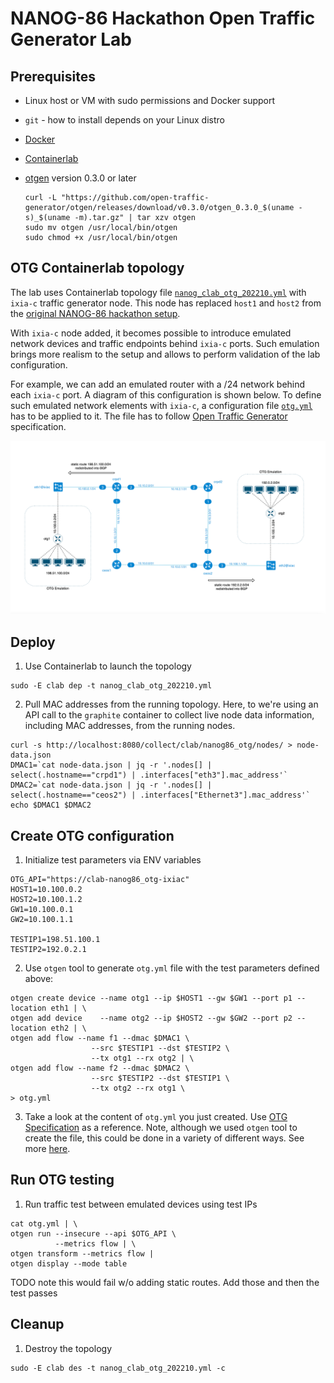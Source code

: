 # NANOG-86 Hackathon Open Traffic Generator Lab

## Prerequisites

* Linux host or VM with sudo permissions and Docker support
* `git` - how to install depends on your Linux distro
* [Docker](https://docs.docker.com/engine/install/)
* [Containerlab](https://containerlab.dev/install/)
* [otgen](https://otg.dev/clients/otgen/) version 0.3.0 or later

    ```Shell
    curl -L "https://github.com/open-traffic-generator/otgen/releases/download/v0.3.0/otgen_0.3.0_$(uname -s)_$(uname -m).tar.gz" | tar xzv otgen
    sudo mv otgen /usr/local/bin/otgen
    sudo chmod +x /usr/local/bin/otgen
    ```

## OTG Containerlab topology 

The lab uses Containerlab topology file [`nanog_clab_otg_202210.yml`](nanog_clab_otg_202210.yml) with `ixia-c` traffic generator node. This node has replaced `host1` and `host2` from the [original NANOG-86 hackathon setup](nanog_clab_graphite_20221007_2.yaml).

With `ixia-c` node added, it becomes possible to introduce emulated network devices and traffic endpoints behind `ixia-c` ports. Such emulation brings more realism to the setup and allows to perform validation of the lab configuration.

For example, we can add an emulated router with a /24 network behind each `ixia-c` port. A diagram of this configuration is shown below. To define such emulated network elements with `ixia-c`, a configuration file [`otg.yml`](otg.yml) has to be applied to it. The file has to follow [Open Traffic Generator](https://otg.dev) specification.

![Diagram](images/n86-otg.png)

## Deploy

1. Use Containerlab to launch the topology

  ```Shell
  sudo -E clab dep -t nanog_clab_otg_202210.yml
  ```

2. Pull MAC addresses from the running topology. Here, to we're using an API call to the `graphite` container to collect live node data information, including MAC addresses, from the running nodes.

  ```Shell
  curl -s http://localhost:8080/collect/clab/nanog86_otg/nodes/ > node-data.json
  DMAC1=`cat node-data.json | jq -r '.nodes[] | select(.hostname=="crpd1") | .interfaces["eth3"].mac_address'`
  DMAC2=`cat node-data.json | jq -r '.nodes[] | select(.hostname=="ceos2") | .interfaces["Ethernet3"].mac_address'`
  echo $DMAC1 $DMAC2
  ```
## Create OTG configuration

1. Initialize test parameters via ENV variables

  ```Shell
  OTG_API="https://clab-nanog86_otg-ixiac"
  HOST1=10.100.0.2
  HOST2=10.100.1.2
  GW1=10.100.0.1
  GW2=10.100.1.1

  TESTIP1=198.51.100.1
  TESTIP2=192.0.2.1
  ```

2. Use `otgen` tool to generate `otg.yml` file with the test parameters defined above:

  ```Shell
  otgen create device --name otg1 --ip $HOST1 --gw $GW1 --port p1 --location eth1 | \
  otgen add device    --name otg2 --ip $HOST2 --gw $GW2 --port p2 --location eth2 | \
  otgen add flow --name f1 --dmac $DMAC1 \
                    --src $TESTIP1 --dst $TESTIP2 \
                    --tx otg1 --rx otg2 | \
  otgen add flow --name f2 --dmac $DMAC2 \
                    --src $TESTIP2 --dst $TESTIP1 \
                    --tx otg2 --rx otg1 \
  > otg.yml
  ```
3. Take a look at the content of `otg.yml` you just created. Use [OTG Specification](https://redocly.github.io/redoc/?url=https://raw.githubusercontent.com/open-traffic-generator/models/master/artifacts/openapi.yaml&nocors) as a reference. Note, although we used `otgen` tool to create the file, this could be done in a variety of different ways. See more [here](https://otg.dev/clients/).

## Run OTG testing

1. Run traffic test between emulated devices using test IPs

  ```Shell
  cat otg.yml | \
  otgen run --insecure --api $OTG_API \
            --metrics flow | \
  otgen transform --metrics flow |
  otgen display --mode table
  ```

TODO note this would fail w/o adding static routes. Add those and then the test passes

## Cleanup


1. Destroy the topology

  ```Shell
  sudo -E clab des -t nanog_clab_otg_202210.yml -c
  ```
